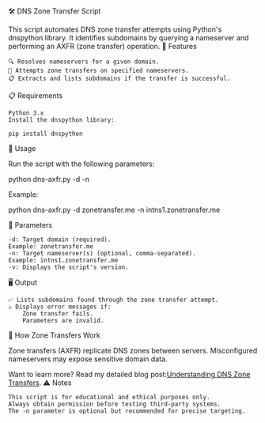 🛠 DNS Zone Transfer Script

This script automates DNS zone transfer attempts using Python's dnspython library. It identifies subdomains by querying a nameserver and performing an AXFR (zone transfer) operation.
🌟 Features

    🔍 Resolves nameservers for a given domain.
    🔄 Attempts zone transfers on specified nameservers.
    📋 Extracts and lists subdomains if the transfer is successful.

📋 Requirements

    Python 3.x
    Install the dnspython library:

    pip install dnspython

🚀 Usage

Run the script with the following parameters:

python dns-axfr.py -d <domain> -n <nameserver>

Example:

python dns-axfr.py -d zonetransfer.me -n intns1.zonetransfer.me

🧰 Parameters

    -d: Target domain (required).
    Example: zonetransfer.me
    -n: Target nameserver(s) (optional, comma-separated).
    Example: intns1.zonetransfer.me
    -v: Displays the script's version.

🖥 Output

    ✅ Lists subdomains found through the zone transfer attempt.
    ⚠️ Displays error messages if:
        Zone transfer fails.
        Parameters are invalid.

🧠 How Zone Transfers Work

Zone transfers (AXFR) replicate DNS zones between servers.
Misconfigured nameservers may expose sensitive domain data.

Want to learn more?
Read my detailed blog post:[Understanding DNS Zone Transfers](https://medium.com/@izzatmammadzada/domain-name-system-dns-8cb2667c1d02).
⚠️ Notes

    This script is for educational and ethical purposes only.
    Always obtain permission before testing third-party systems.
    The -n parameter is optional but recommended for precise targeting.
